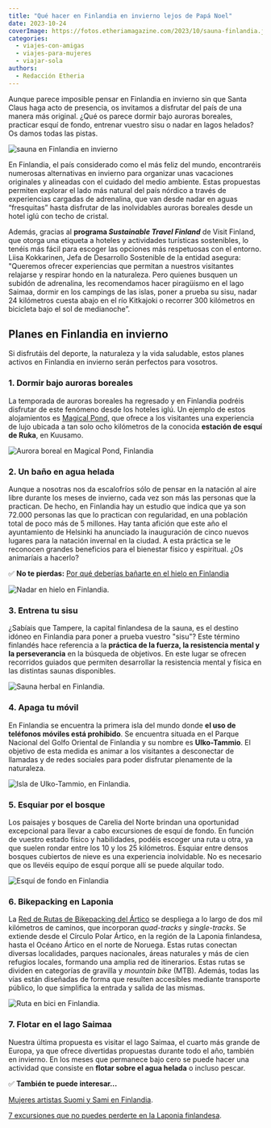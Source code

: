 ```yaml
---
title: "Qué hacer en Finlandia en invierno lejos de Papá Noel"
date: 2023-10-24
coverImage: https://fotos.etheriamagazine.com/2023/10/sauna-finlandia.jpg
categories: 
  - viajes-con-amigas
  - viajes-para-mujeres
  - viajar-sola
authors: 
  - Redacción Etheria
---
```


Aunque parece imposible pensar en Finlandia en invierno sin que Santa Claus haga acto de 
presencia, os invitamos a disfrutar del país de una manera más original. ¿Qué os parece 
dormir bajo auroras boreales, practicar esquí de fondo, entrenar vuestro sisu o nadar en 
lagos helados? Os damos todas las pistas. 

![sauna en Finlandia en invierno](https://fotos.etheriamagazine.com/2023/10/sauna-finlandia.jpg "Sauna en Finlandia. © Ruka Kuusamo")

En Finlandia, el país considerado como el más feliz del mundo, encontraréis numerosas 
alternativas en invierno para organizar unas vacaciones originales y alineadas con el 
cuidado del medio ambiente. Estas propuestas permiten explorar el lado más natural del 
país nórdico a través de experiencias cargadas de adrenalina, que van desde nadar en 
aguas “fresquitas” hasta disfrutar de las inolvidables auroras boreales desde un hotel 
iglú con techo de cristal. 

Además, gracias al **programa _Sustainable Travel Finland_** de Visit Finland, que 
otorga una etiqueta a hoteles y actividades turísticas sostenibles, lo tenéis más fácil 
para escoger las opciones más respetuosas con el entorno. Liisa Kokkarinen, Jefa de 
Desarrollo Sostenible de la entidad asegura: "Queremos ofrecer experiencias que permitan 
a nuestros visitantes relajarse y respirar hondo en la naturaleza. Pero quienes busquen 
un subidón de adrenalina, les recomendamos hacer piragüismo en el lago Saimaa, dormir en 
los campings de las islas, poner a prueba su sisu, nadar 24 kilómetros cuesta abajo en 
el río Kitkajoki o recorrer 300 kilómetros en bicicleta bajo el sol de medianoche”. 

## Planes en Finlandia en invierno

Si disfrutáis del deporte, la naturaleza y la vida saludable, estos planes activos en 
Finlandia en invierno serán perfectos para vosotros. 

### 1\. Dormir bajo auroras boreales

La temporada de auroras boreales ha regresado y en Finlandia podréis disfrutar de este 
fenómeno desde los hoteles iglú. Un ejemplo de estos alojamientos es [Magical 
Pond,](https://www.magicalpond.com/en/) que ofrece a los visitantes una experiencia de 
lujo ubicada a tan solo ocho kilómetros de la conocida **estación de esquí de Ruka**, en 
Kuusamo. 

![Aurora boreal en Magical Pond, Finlandia](https://fotos.etheriamagazine.com/2023/10/aurora-boreal-finlandia.jpg "Aurora boreal en Magical Pond, Finlandia. © Julia Kivelä")

### 2\. Un baño en agua helada

Aunque a nosotras nos da escalofríos sólo de pensar en la natación al aire libre durante 
los meses de invierno, cada vez son más las personas que la practican. De hecho, en 
Finlandia hay un estudio que indica que ya son 72.000 personas las que lo practican con 
regularidad, en una población total de poco más de 5 millones. Hay tanta afición que 
este año el ayuntamiento de Helsinki ha anunciado la inauguración de cinco nuevos 
lugares para la natación invernal en la ciudad. A esta práctica se le reconocen grandes 
beneficios para el bienestar físico y espiritual. ¿Os animaríais a hacerlo? 

✅ **No te pierdas:** [Por qué deberías bañarte en el hielo en 
Finlandia](https://etheriamagazine.com/2023/02/22/banos-hielo-finlandia/) 

![Nadar en hielo en Finlandia.](https://fotos.etheriamagazine.com/2023/10/nadar-hielo-finlandia.jpg "Nadar en hielo en Finlandia.")

### 3\. Entrena tu sisu

¿Sabíais que Tampere, la capital finlandesa de la sauna, es el destino idóneo en 
Finlandia para poner a prueba vuestro "sisu"? Este término finlandés hace referencia a 
la **práctica de la fuerza, la resistencia mental y la perseverancia** en la búsqueda de 
objetivos. En este lugar se ofrecen recorridos guiados que permiten desarrollar la 
resistencia mental y física en las distintas saunas disponibles. 

![Sauna herbal en Finlandia.](https://fotos.etheriamagazine.com/2023/10/mujeres-sauna-herbal-finlandia.jpg "Sauna herbal en Finlandia. © Aksytammat.fi")

### 4\. Apaga tu móvil

En Finlandia se encuentra la primera isla del mundo donde **el uso de teléfonos móviles 
está prohibido**. Se encuentra situada en el Parque Nacional del Golfo Oriental de 
Finlandia y su nombre es **Ulko-Tammio**. El objetivo de esta medida es animar a los 
visitantes a desconectar de llamadas y de redes sociales para poder disfrutar plenamente 
de la naturaleza. 

![Isla de Ulko-Tammio, en Finlandia.](https://fotos.etheriamagazine.com/2023/10/Ulko-Tammio-finlandia.jpg "Isla de Ulko-Tammio, en Finlandia. © Mika Rokka")

### 5\. Esquiar por el bosque

Los paisajes y bosques de Carelia del Norte brindan una oportunidad excepcional para 
llevar a cabo excursiones de esquí de fondo. En función de vuestro estado físico y 
habilidades, podéis escoger una ruta u otra, ya que suelen rondar entre los 10 y los 25 
kilómetros. Esquiar entre densos bosques cubiertos de nieve es una experiencia 
inolvidable. No es necesario que os llevéis equipo de esquí porque allí se puede 
alquilar todo. 

![Esquí de fondo en Finlandia](https://fotos.etheriamagazine.com/2023/10/esqui-fondo-finlandia.jpg "Esquí de fondo en Finlandia. © Paljakka")

### 6\. Bikepacking en Laponia

La [Red de Rutas de Bikepacking del Ártico](https://www.bikeland.fi/en/arcticbycycle) se 
despliega a lo largo de dos mil kilómetros de caminos, que incorporan _quad-tracks_ y 
_single-tracks_. Se extiende desde el Círculo Polar Ártico, en la región de la Laponia 
finlandesa, hasta el Océano Ártico en el norte de Noruega. Estas rutas conectan diversas 
localidades, parques nacionales, áreas naturales y más de cien refugios locales, 
formando una amplia red de itinerarios. Estas rutas se dividen en categorías de gravilla 
y _mountain bike_ (MTB). Además, todas las vías están diseñadas de forma que resulten 
accesibles mediante transporte público, lo que simplifica la entrada y salida de las 
mismas. 

![Ruta en bici en Finlandia.](https://fotos.etheriamagazine.com/2023/10/ruta-bici-finlandia.jpg "Ruta en bici en Finlandia. © Visit Finland")

### 7\. Flotar en el lago Saimaa

Nuestra última propuesta es visitar el lago Saimaa, el cuarto más grande de Europa, ya 
que ofrece divertidas propuestas durante todo el año, también en invierno. En los meses 
que permanece bajo cero se puede hacer una actividad que consiste en **flotar sobre el 
agua helada** o incluso pescar. 

✅ **También te puede interesar...** 

[Mujeres artistas Suomi y Sami en 
Finlandia](https://etheriamagazine.com/2019/07/01/viaje-finlandia-mujeres-artistas-suomi-y-sami/). 

[7 excursiones que no puedes perderte en la Laponia 
finlandesa](https://etheriamagazine.com/2019/10/31/siete-excursiones-en-laponia-finlandesa/).
